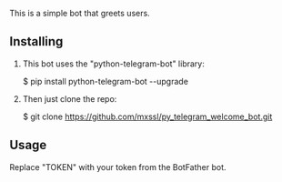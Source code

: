 This is a simple bot that greets users.


Installing
----------
1) This bot uses the "python-telegram-bot" library:

    $ pip install python-telegram-bot --upgrade

2) Then just clone the repo:

    $ git clone https://github.com/mxssl/py_telegram_welcome_bot.git

Usage
-----

Replace "TOKEN" with your token from the BotFather bot.
